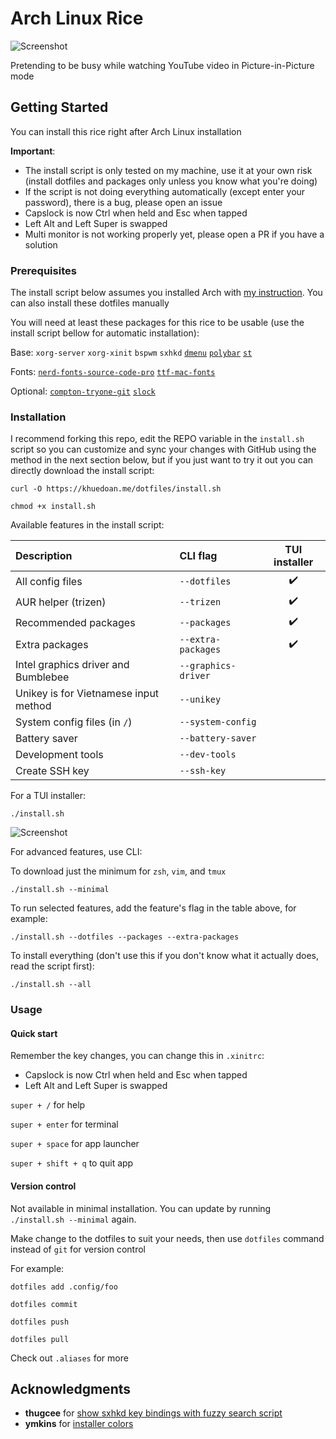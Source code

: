 # Arch Linux Rice

![Screenshot](https://i.imgur.com/K02TzjR.jpg)

Pretending to be busy while watching YouTube video in Picture-in-Picture mode

## Getting Started

You can install this rice right after Arch Linux installation

**Important**:

- The install script is only tested on my machine, use it at your own risk (install dotfiles and packages only unless you know what you're doing)
- If the script is not doing everything automatically (except enter your password), there is a bug, please open an issue
- Capslock is now Ctrl when held and Esc when tapped
- Left Alt and Left Super is swapped
- Multi monitor is not working properly yet, please open a PR if you have a solution

### Prerequisites

The install script below assumes you installed Arch with [my instruction](https://github.com/khuedoan98/archguide). You can also install these dotfiles manually

You will need at least these packages for this rice to be usable (use the install script bellow for automatic installation):

Base:
`xorg-server`
`xorg-xinit`
`bspwm`
`sxhkd`
[`dmenu`](https://github.com/khuedoan98/dmenu)
[`polybar`](https://aur.archlinux.org/packages/polybar/)
[`st`](https://github.com/khuedoan98/st)

Fonts:
[`nerd-fonts-source-code-pro`](https://aur.archlinux.org/packages/nerd-fonts-source-code-pro/)
[`ttf-mac-fonts`](https://aur.archlinux.org/packages/ttf-mac-fonts/)

Optional:
[`compton-tryone-git`](https://aur.archlinux.org/packages/compton-tryone-git/)
[`slock`](https://github.com/khuedoan98/slock)

### Installation

I recommend forking this repo, edit the REPO variable in the `install.sh` script so you can customize and sync your changes with GitHub using the method in the next section below,
but if you just want to try it out you can directly download the install script:

`curl -O https://khuedoan.me/dotfiles/install.sh`

`chmod +x install.sh`

Available features in the install script:

| Description                           | CLI flag            | TUI installer      |
| :------------------------------------ | :-----------------  | :----------------: |
| All config files                      | `--dotfiles`        | :heavy_check_mark: |
| AUR helper (trizen)                   | `--trizen  `        | :heavy_check_mark: |
| Recommended packages                  | `--packages`        | :heavy_check_mark: |
| Extra packages                        | `--extra-packages`  | :heavy_check_mark: |
| Intel graphics driver and Bumblebee   | `--graphics-driver` |                    |
| Unikey is for Vietnamese input method | `--unikey`          |                    |
| System config files (in `/`)          | `--system-config `  |                    |
| Battery saver                         | `--battery-saver`   |                    |
| Development tools                     | `--dev-tools    `   |                    |
| Create SSH key                        | `--ssh-key      `   |                    |

For a TUI installer:

`./install.sh`

![Screenshot](https://i.imgur.com/Z8LkkRv.jpg)

For advanced features, use CLI:

To download just the minimum for `zsh`, `vim`, and `tmux`

`./install.sh --minimal`

To run selected features, add the feature's flag in the table above, for example:

`./install.sh --dotfiles --packages --extra-packages`

To install everything (don't use this if you don't know what it actually does, read the script first):

`./install.sh --all`

### Usage

#### Quick start

Remember the key changes, you can change this in `.xinitrc`:

- Capslock is now Ctrl when held and Esc when tapped
- Left Alt and Left Super is swapped

`super + /`         for help

`super + enter`     for terminal

`super + space`     for app launcher

`super + shift + q` to quit app

#### Version control

Not available in minimal installation.
You can update by running `./install.sh --minimal` again.

Make change to the dotfiles to suit your needs, then use `dotfiles` command instead of `git` for version control

For example:

`dotfiles add .config/foo`

`dotfiles commit`

`dotfiles push`

`dotfiles pull`

Check out `.aliases` for more

## Acknowledgments

- **thugcee** for [show sxhkd key bindings with fuzzy search script](https://www.reddit.com/r/bspwm/comments/aejyze/tip_show_sxhkd_keybindings_with_fuzzy_search/)
- **ymkins** for [installer colors](https://gist.github.com/ymkins/bb0885326f3e38850bc444d89291987a)
